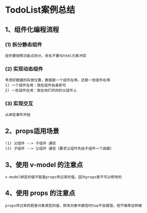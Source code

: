# TodoList案例总结


## 1、组件化编程流程
### (1) 拆分静态组件
    组件要按照功能点拆分，命名不要与html元素冲突
### (2) 实现动态组件
    考虑好数据的存放位置，数据是一个组件在用，还是一些组件在用
    1) 一个组件在用：放在组件自身即可
    2) 一些组件在用：放在他们共同的父组件上
### (3) 实现交互
    从绑定事件开始


## 2、props适用场景
    (1) 父组件 --> 子组件 通信
    (2) 子组件 --> 父组件 通信（要求父组件先给子组件一个函数）


## 3、使用 v-model 的注意点
    v-model绑定的值不能是props传过来的值，因为props是不可以修改的


## 4、使用 props 的注意点
    props传过来的若是对象类型的值，修改对象中属性时Vue不会报错，但不推荐这样做

